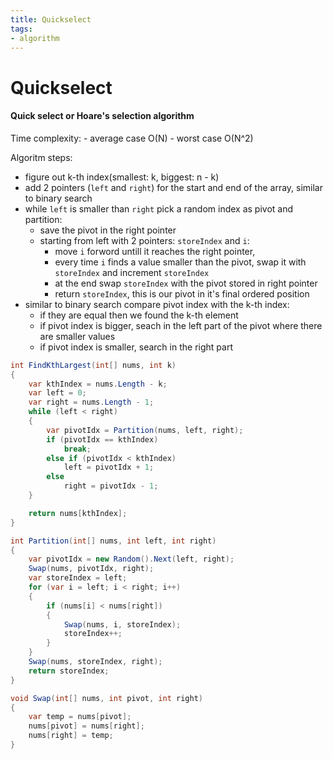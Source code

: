 ```yaml
---
title: Quickselect
tags:
- algorithm
---
```

# Quickselect

#### Quick select or Hoare's selection algorithm

Time complexity: 
	- average case O(N)
	- worst case O(N^2)

Algoritm steps:
- figure out k-th index(smallest: k, biggest: n - k)
- add 2 pointers (`left` and `right`) for the start and end of the array, similar to binary search 
- while `left` is smaller than `right` pick a random index as pivot and partition:
	- save the pivot in the right pointer
	- starting from left with 2 pointers: `storeIndex` and `i`:
		- move `i` forword untill it reaches the right pointer,
		- every time `i` finds a value smaller than the pivot, swap it with `storeIndex` and increment `storeIndex`
		- at the end swap `storeIndex` with the pivot stored in right pointer
		- return `storeIndex`, this is our pivot in it's final ordered position
- similar to binary search compare pivot index with the k-th index:
	- if they are equal then we found the k-th element
	- if pivot index is bigger, seach in the left part of the pivot where there are smaller values
	- if pivot index is smaller, search in the right part

```cs
int FindKthLargest(int[] nums, int k)
{
    var kthIndex = nums.Length - k;
    var left = 0;
    var right = nums.Length - 1;
    while (left < right)
    {
        var pivotIdx = Partition(nums, left, right);
        if (pivotIdx == kthIndex)
            break;
        else if (pivotIdx < kthIndex)
            left = pivotIdx + 1;
        else
            right = pivotIdx - 1;
    }

    return nums[kthIndex];
}

int Partition(int[] nums, int left, int right)
{
    var pivotIdx = new Random().Next(left, right);
    Swap(nums, pivotIdx, right);
    var storeIndex = left;
    for (var i = left; i < right; i++)
    {
        if (nums[i] < nums[right])
        {
            Swap(nums, i, storeIndex);
            storeIndex++;
        }
    }
    Swap(nums, storeIndex, right);
    return storeIndex;
}

void Swap(int[] nums, int pivot, int right)
{
    var temp = nums[pivot];
    nums[pivot] = nums[right];
    nums[right] = temp;
}
```